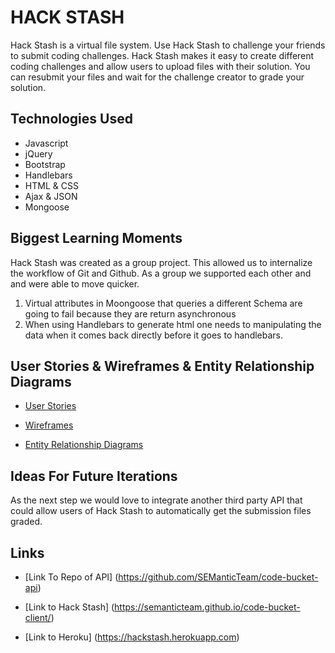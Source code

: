 # HACK STASH

Hack Stash is a virtual file system. Use Hack Stash to challenge your friends to submit coding challenges.
Hack Stash makes it easy to create different coding challenges and allow users to upload files with their solution.
You can resubmit your files and wait for the challenge creator to grade your solution.

## Technologies Used

* Javascript
* jQuery
* Bootstrap
* Handlebars
* HTML & CSS
* Ajax & JSON
* Mongoose

## Biggest Learning Moments

Hack Stash was created as a group project. This allowed us to internalize the workflow of Git and Github. As a group we supported each other and and were able to move quicker.

1. Virtual attributes in Moongoose that queries a different Schema are going to fail because they are return asynchronous
2. When using Handlebars to generate html one needs to manipulating the data when it comes back directly before it goes to handlebars.

## User Stories & Wireframes & Entity Relationship Diagrams

* [User Stories](https://drive.google.com/open?id=1RUwCdpCluMVKH013oftEp0ktprOYSie9pCZaFuh7a50)

* [Wireframes](https://drive.google.com/open?id=1MHSAaPTH1t2Ypt5Y73bw9_4qB34zUb6lVNgsZOSm6po)

* [Entity Relationship Diagrams](https://drive.google.com/open?id=1fvu27cXxoaNwYmSez7STZoEfYqeUakgpUyFAtYDQPQs)


## Ideas For Future Iterations

As the next step we would love to integrate another third party API that could allow users of Hack Stash to automatically get the submission files graded.

## Links

* [Link To Repo of API] (https://github.com/SEManticTeam/code-bucket-api)

* [Link to Hack Stash] (https://semanticteam.github.io/code-bucket-client/)

* [Link to Heroku] (https://hackstash.herokuapp.com)
